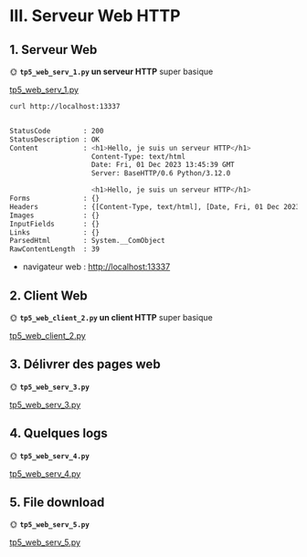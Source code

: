 # III. Serveur Web HTTP

## 1. Serveur Web

🌞 **`tp5_web_serv_1.py` un serveur HTTP** super basique

[tp5_web_serv_1.py](python/tp5_web_serv_1.py)

```bash
curl http://localhost:13337


StatusCode        : 200
StatusDescription : OK
Content           : <h1>Hello, je suis un serveur HTTP</h1>
                    Content-Type: text/html
                    Date: Fri, 01 Dec 2023 13:45:39 GMT
                    Server: BaseHTTP/0.6 Python/3.12.0

                    <h1>Hello, je suis un serveur HTTP</h1>
Forms             : {}
Headers           : {[Content-Type, text/html], [Date, Fri, 01 Dec 2023 13:45:39 GMT], [Server, BaseHTTP/0.6 Python/3.12.0]}
Images            : {}
InputFields       : {}
Links             : {}
ParsedHtml        : System.__ComObject
RawContentLength  : 39
```

- navigateur web : [http://localhost:13337](http://localhost:13337)

## 2. Client Web

🌞 **`tp5_web_client_2.py` un client HTTP** super basique

[tp5_web_client_2.py](python/tp5_web_client_2.py)

## 3. Délivrer des pages web

🌞 **`tp5_web_serv_3.py`**

[tp5_web_serv_3.py](python/tp5_web_serv_3.py)

## 4. Quelques logs

🌞 **`tp5_web_serv_4.py`**

[tp5_web_serv_4.py](python/tp5_web_serv_4.py)

## 5. File download

🌞 **`tp5_web_serv_5.py`**

[tp5_web_serv_5.py](python/tp5_web_serv_5.py)
